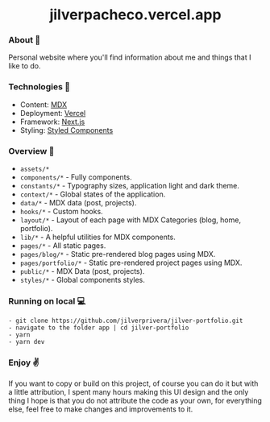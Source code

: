 <h1 align="center">
    jilverpacheco.vercel.app
</h1>

### About 🧾
Personal website where you'll find information about me and things that I like to do.

### Technologies 🔧
- Content: [MDX](https://github.com/mdx-js/mdx)
- Deployment: [Vercel](https://vercel.com)
- Framework: [Next.js](https://nextjs.org/)
- Styling: [Styled Components](https://styled-components.com/)

### Overview 👀
- `assets/*`
- `components/*` - Fully components.
- `constants/*` - Typography sizes, application light and dark theme.
- `context/*` - Global states of the application.
- `data/*` - MDX data (post, projects).
- `hooks/*` - Custom hooks.
- `layout/*` - Layout of each page with MDX Categories (blog, home, portfolio).
- `lib/*` - A helpful utilities for MDX components.
- `pages/*` - All static pages.
- `pages/blog/*` - Static pre-rendered blog pages using MDX.
- `pages/portfolio/*` - Static pre-rendered project pages using MDX.
- `public/*` - MDX Data (post, projects).
- `styles/*` - Global components styles.

### Running on local 💻
```
- git clone https://github.com/jilverprivera/jilver-portfolio.git
- navigate to the folder app | cd jilver-portfolio
- yarn
- yarn dev
```

### Enjoy ✌
If you want to copy or build on this project, of course you can do it but with a little attribution, I spent many hours making this UI design and the only thing I hope is that you do not attribute the code as your own, for everything else, feel free to make changes and improvements to it.
